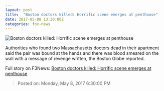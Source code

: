 ```yaml
---
layout: post
title:  "Boston doctors killed: Horrific scene emerges at penthouse"
date: 2017-05-08 13:30:00Z
categories: fox-news
---
```


![Boston doctors killed: Horrific scene emerges at penthouse](http://a57.foxnews.com/media2.foxnews.com/BrightCove/694940094001/2017/05/08/876/493/694940094001_5425769597001_5425759863001-vs.jpg?ve=1&tl=1)

Authorities who found two Massachusetts doctors dead in their apartment said the pair was bound at the hands and there was blood smeared on the wall with a message of revenge written, the Boston Globe reported.


Full story on F3News: [Boston doctors killed: Horrific scene emerges at penthouse](http://www.f3nws.com/n/qUkVvE)

> Posted on: Monday, May 8, 2017 6:30:00 PM
